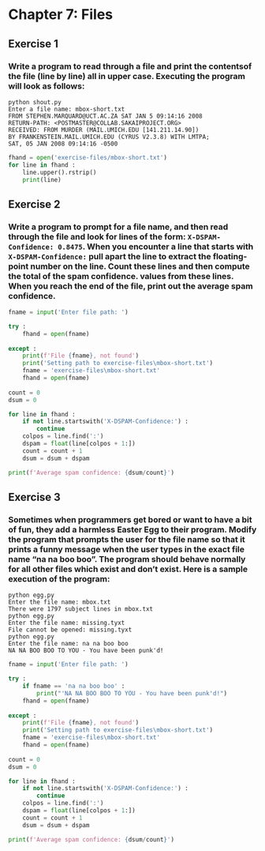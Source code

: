 # Chapter 7: Files
## Exercise 1
###  Write a program to read through a file and print the contentsof the file (line by line) all in upper case. Executing the program will look as follows:

```
python shout.py
Enter a file name: mbox-short.txt
FROM STEPHEN.MARQUARD@UCT.AC.ZA SAT JAN 5 09:14:16 2008
RETURN-PATH: <POSTMASTER@COLLAB.SAKAIPROJECT.ORG>
RECEIVED: FROM MURDER (MAIL.UMICH.EDU [141.211.14.90])
BY FRANKENSTEIN.MAIL.UMICH.EDU (CYRUS V2.3.8) WITH LMTPA;
SAT, 05 JAN 2008 09:14:16 -0500
```
```python
fhand = open('exercise-files/mbox-short.txt')
for line in fhand :
    line.upper().rstrip()
    print(line)
```

## Exercise 2
### Write a program to prompt for a file name, and then read through the file and look for lines of the form: `X-DSPAM-Confidence: 0.8475`. When you encounter a line that starts with `X-DSPAM-Confidence:` pull apart the line to extract the floating-point number on the line. Count these lines and then compute the total of the spam confidence. values from these lines. When you reach the end of the file, print out the average spam confidence.

```python
fname = input('Enter file path: ')

try :
    fhand = open(fname)
    
except :
    print(f'File {fname}, not found')
    print('Setting path to exercise-files\mbox-short.txt')
    fname = 'exercise-files\mbox-short.txt'
    fhand = open(fname) 
    
count = 0
dsum = 0

for line in fhand :
    if not line.startswith('X-DSPAM-Confidence:') :
        continue
    colpos = line.find(':')
    dspam = float(line[colpos + 1:])
    count = count + 1
    dsum = dsum + dspam

print(f'Average spam confidence: {dsum/count}')
```
## Exercise 3
### Sometimes when programmers get bored or want to have a bit of fun, they add a harmless Easter Egg to their program. Modify the program that prompts the user for the file name so that it prints a funny message when the user types in the exact file name “na na boo boo”. The program should behave normally for all other files which exist and don’t exist. Here is a sample execution of the program:

```
python egg.py
Enter the file name: mbox.txt
There were 1797 subject lines in mbox.txt
python egg.py
Enter the file name: missing.tyxt
File cannot be opened: missing.tyxt
python egg.py
Enter the file name: na na boo boo
NA NA BOO BOO TO YOU - You have been punk'd!
```
```python
fname = input('Enter file path: ')

try :
    if fname == 'na na boo boo' :
        print("'NA NA BOO BOO TO YOU - You have been punk'd!")
    fhand = open(fname)
    
except :
    print(f'File {fname}, not found')
    print('Setting path to exercise-files\mbox-short.txt')
    fname = 'exercise-files\mbox-short.txt'
    fhand = open(fname) 
    
count = 0
dsum = 0

for line in fhand :
    if not line.startswith('X-DSPAM-Confidence:') :
        continue
    colpos = line.find(':')
    dspam = float(line[colpos + 1:])
    count = count + 1
    dsum = dsum + dspam

print(f'Average spam confidence: {dsum/count}')
```